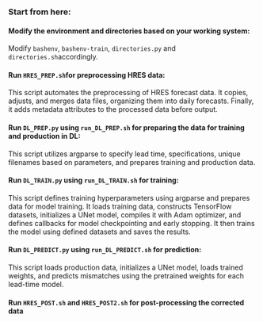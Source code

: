 ### Start from here: 

#### Modify the environment and directories based on your working system: 
 
Modify `bashenv`, `bashenv-train`, `directories.py` and `directories.sh`accordingly. 


#### Run `HRES_PREP.sh`for preprocessing HRES data: 

This script automates the preprocessing of HRES forecast data. It copies, adjusts, and merges data files, organizing them into daily forecasts. Finally, it adds metadata attributes to the processed data before output. 

#### Run `DL_PREP.py` using `run_DL_PREP.sh` for preparing the data for training and production in DL: 

This script utilizes argparse to specify lead time, specifications, unique filenames based on parameters, and prepares training and production data. 

#### Run `DL_TRAIN.py` using `run_DL_TRAIN.sh` for training: 

This script defines training hyperparameters using argparse and prepares data for model training. It loads training data, constructs TensorFlow datasets, initializes a UNet model, compiles it with Adam optimizer, and defines callbacks for model checkpointing and early stopping. It then trains the model using defined datasets and saves the results. 

#### Run `DL_PREDICT.py` using `run_DL_PREDICT.sh` for prediction: 

This script loads production data, initializes a UNet model, loads trained weights, and predicts mismatches using the pretrained weights for each lead-time model. 

 
#### Run `HRES_POST.sh` and `HRES_POST2.sh` for post-processing the corrected data 